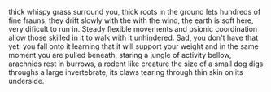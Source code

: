 thick whispy grass surround you, thick roots in the ground lets hundreds of fine frauns, they drift slowly with the with the wind, the earth is soft here, very dificult to run in. Steady flexible movements and psionic coordination allow those skilled in it to walk with it unhindered. Sad, you don't have that yet. you fall onto it learning that it will support your weight and in the same moment you are pulled beneath, staring a jungle of activity bellow, arachnids rest in burrows, a rodent like creature the size of a small dog digs throughs a large invertebrate, its claws tearing through thin skin on its underside.



